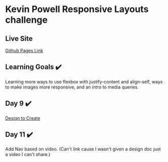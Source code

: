 # Kevin Powell Responsive Layouts challenge

## Live Site
[Github Pages Link](https://patrick-dolan.github.io/kp-responsivelayouts-d9/)

## Learning Goals ✔️
Learning more ways to use flexbox with justify-content and align-self, ways to make images more responsive, and an intro to media queries. 

## Day 9  ✔️
[Design to Create](https://courses.kevinpowell.co/rails/active_storage/blobs/redirect/eyJfcmFpbHMiOnsibWVzc2FnZSI6IkJBaHBBeGxDRkE9PSIsImV4cCI6bnVsbCwicHVyIjoiYmxvYl9pZCJ9fQ==--c97f02cbf7e4b173d561347cb58724c970fc7ee5/02-05-challenge.pdf?disposition=attachment)

## Day 11  ✔️

Add Nav based on video. (Can't link cause I wasn't given a design doc just a video I can't share.)